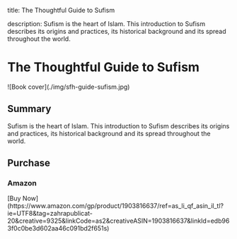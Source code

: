 title: The Thoughtful Guide to Sufism

description: Sufism is the heart of Islam. This introduction to Sufism describes its origins and practices, its historical background and its spread throughout the world.

# The Thoughtful Guide to Sufism

<div markdown="1" class="cover-image">
![Book cover](./img/sfh-guide-sufism.jpg)
</div>

## Summary

Sufism is the heart of Islam. This introduction to Sufism describes its origins and practices, its historical background and its spread throughout the world.

## Purchase

### Amazon

<div markdown="3" class="purchase-link">
[Buy Now](https://www.amazon.com/gp/product/1903816637/ref=as_li_qf_asin_il_tl?ie=UTF8&tag=zahrapublicat-20&creative=9325&linkCode=as2&creativeASIN=1903816637&linkId=edb963f0c0be3d602aa46c091bd2f651s)
</div>
